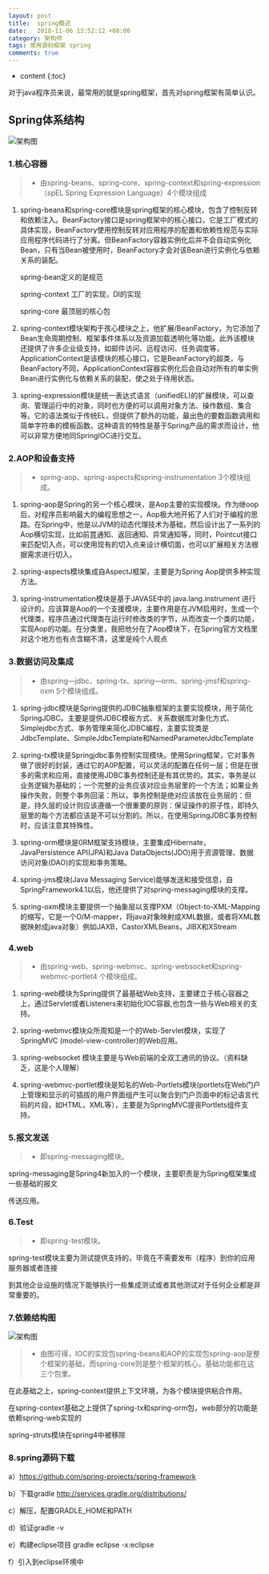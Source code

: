 ```yaml
---
layout: post
title:  spring概述
date:   2018-11-06 13:52:12 +08:00
category: 架构师
tags: 常用源码框架 spring
comments: true
---
```


* content
{:toc}

对于java程序员来说，最常用的就是spring框架，首先对spring框架有简单认识。





## Spring体系结构

![架构图](https://raw.githubusercontent.com/qiuyadongsite/qiuyadongsite.github.io/master/_posts/images/common-frame-1.jpg)


### 1.核心容器

>* 由spring-beans、spring-core、spring-context和spring-expression（spEL Spring Expression Language）4个模块组成

1. spring-beans和spring-core模块是spring框架的核心模块，包含了控制反转和依赖注入。BeanFactory接口是spring框架中的核心接口，它是工厂模式的具体实现，BeanFactory使用控制反转对应用程序的配置和依赖性规范与实际应用程序代码进行了分离。但BeanFactory容器实例化后并不会自动实例化Bean，只有当Bean被使用时，BeanFactory才会对该Bean进行实例化与依赖关系的装配。

    spring-bean定义的是规范

    spring-context 工厂的实现，DI的实现

    spring-core 最顶层的核心包

2. spring-context模块架构于孩心模块之上，他扩展/BeanFactory，为它添加了Bean生命周期控制、框架事件体系以及资源加载透明化等功能。此外该模块还提供了许多企业级支持，如邮件访问、远程访问、任务调度等，ApplicationContext是该模块的核心接口，它是BeanFactory的超类，与BeanFactory不同，ApplicationContext容器实例化后会自动对所有的单实例Bean进行实例化与依赖关系的装配，使之处于待用状态。

3. spring-expression模块是统一表达式语言（unifiedEL)的扩展模块，可以查询、管理运行中的对象，同时也方便的可以调用对象方法、操作数组、集合等。它的语法类似于传统EL，但提供了额外的功能，最出色的要数函数调用和简单字符串的模板函数。这种语言的特性是基于Spring产品的需求而设计，他可以非常方便地同SpringIOC进行交互。

### 2.AOP和设备支持

>* spring-aop、spring-aspects和spring-instrumentation 3个模块组成。

1. spring-aop是Spring的另一个核心模块，是Aop主要的实现模块。作为继oop后，对程序员影响最大的编程思想之一，Aop极大地开拓了人们对于编程的思路。在Spring中，他是以JVM的动态代理技术为基础，然后设计出了一系列的Aop横切实现，比如前罝通知、返回通知、异常通知等，同时，Pointcut接口来匹配切入点，可以使用现有的切入点来设计横切面，也可以扩展相关方法根据需求进行切入。

2. spring-aspects模块集成自AspectJ框架，主要是为Spring Aop提供多种实现方法。

3. spring-instrumentation模块是基于JAVASE中的 java.lang.instrument 进行设计的，应该算是Aop的一个支援模块，主要作用是在JVM启用时，生成一个代理类，程序员通过代理类在运行时修改类的字节，从而改变一个类的功能，实现Aop的功能。在分类里，我把他分在了Aop模块下，在Spring官方文档里对这个地方也有点含糊不清，这里是纯个人观点

### 3.数据访问及集成

>* 由spring—jdbc、spring-tx、spring—orm、spring-jmsf和spring-oxm 5个模块组成。

1. spring-jdbc模块是Spring提供的JDBC抽象框架的主要实现模块，用于简化SpringJDBC。主要是提供JDBC模板方式、关系数据库对象化方式、Simplejdbc方式、亊务管理来简化JDBC编程，主要实现类是JdbcTemplate、SimpleJdbcTemplate和NamedParameterJdbcTemplate

2. spring-tx模块是Springjdbc事务控制实现模块。使用Spring框架，它对事务做了很好的封装，通过它的A0P配置，可以灵活的配置在任何一层；但是在很多的需求和应用，直接使用JDBC事务控制还是有其优势的。其实，亊务是以业务逻辑为基础的；一个完整的业务应该对应业务层里的一个方法；如果业务操作失败，则整个亊务回滚：所以，亊务控制是绝对应该放在业务层的：但是，持久层的设计则应该遵循一个很重要的原则：保证操作的原子性，即持久层里的每个方法都应该是不可以分割的。所以，在使用SpringJDBC事务控制时，应该注意其特殊性。

3. spring-orm模块是0RM框架支持模块，主要集成Hibernate，JavaPersistence API(JPA)和Java DataObjects(JDO)用于资源管理、数据访问对象(DAO)的实现和亊务策略。

4. spring-jms模块(Java Messaging Service)能够发送和接受信息，自SpringFramework4.1以后，他还提供了对spring-messaging模块的支撑。

5. spring-oxm模块主要提供一个抽象层以支撑PXM（Object-to-XML-Mapping的缩写，它是一个O/M-mapper，将java对象映射成XML数据，或者将XML数据映射成java对象）例如JAXB，CastorXMLBeans，JIBX和XStream

### 4.web

>* 由spring-web、spring-webmvc、spring-websocket和spring-webmvc-portlet4 个模块组成。

1. spring-web模块为Spring提供了最基础Web支持，主要建立于核心容器之上，通过Servlet或者Listeners来初始化IOC容器,也包含一些与Web相关的支持。

2. spring-webmvc模块众所周知是一个的Web-Servlet模块，实现了SpringMVC (model-view-controller)的Web应用。

3. spring-websocket 模块主要是与Web前端的全双工通讯的协议。（资料缺乏，这是个人理解）

4. spring-webmvc-portlet模块是知名的Web-Portlets模块(portlets在Web门户上管理和显示的可插拔的用户界面组产生可以聚合到门户页面中的标记语言代码的片段，如HTML，XML等），主要是为SpringMVC提丧Portlets组件支持。

### 5.报文发送

>* 即spring-messaging模块。

spring-messaging是Spring4新加入的一个模块，主要职责是为Spring框架集成一些基础的报文

传送应用。

### 6.Test

>* 即spring-test模块。

spring-test模块主要为测试提供支持的，毕竟在不需要发布（程序）到你的应用服务器或者连接

到其他企业设施的情况下能够执行一些集成测试或者其他测试对于任何企业都是非常重要的。

### 7.依赖结构图

![架构图](https://raw.githubusercontent.com/qiuyadongsite/qiuyadongsite.github.io/master/_posts/images/common-frame-2.jpg)

>* 由图可得，IOC的实现包spring-beans和AOP的实现包spring-aop是整个框架的基础，而spring-core则是整个框架的核心，基础功能都在这三个包里。

在此基础之上，spring-context提供上下文环境，为各个模块提供粘合作用。

在spring-context基础之上提供了spring-tx和spring-orm包，web部分的功能是依赖spring-web实现的

spring-struts模块在spring4中被移除

### 8.spring源码下载

a）https://github.com/spring-projects/spring-framework

b）下载gradle http://services.gradle.org/distributions/

c）解压，配置GRADLE_HOME和PATH

d）验证gradle -v

e）构建eclipse项目 gradle eclipse -x:eclipse

f）引入到eclipse环境中
